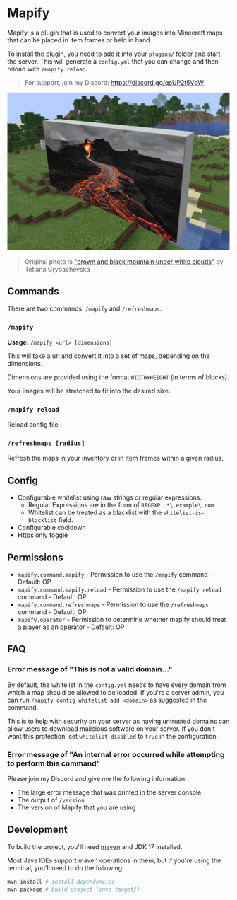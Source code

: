 # Mapify

Mapify is a plugin that is used to convert your images into Minecraft
maps that can be placed in item frames or held in hand.

To install the plugin, you need to add it into your `plugins/` folder
and start the server.  This will generate a `config.yml` that you
can change and then reload with `/mapify reload`.

> For support, join my Discord: <https://discord.gg/qsUP2t5VpW>

![](./img/screenshot.png)
> Original photo is ["brown and black mountain under white clouds"](https://unsplash.com/photos/brown-and-black-mountain-under-white-clouds-80x3QULJDN4) by Tetiana Grypachevska

## Commands

There are two commands: `/mapify` and `/refreshmaps`.

### `/mapify`

**Usage:** `/mapify <url> [dimensions]`

This will take a url and convert it into a set of maps, depending on the dimensions.

Dimensions are provided using the format `WIDTHxHEIGHT` (in terms of blocks).

Your images will be stretched to fit into the desired size.

### `/mapify reload`

Reload config file

### `/refreshmaps [radius]`

Refresh the maps in your inventory or in item frames within a given
radius.

## Config

- Configurable whitelist using raw strings or regular expressions.
    - Regular Expressions are in the form of `REGEXP:.*\.example\.com`
    - Whitelist can be treated as a blacklist with the
      `whitelist-is-blacklist` field.
- Configurable cooldown
- Https only toggle

## Permissions

- `mapify.command.mapify` - Permission to use the `/mapify` command - Default: OP
- `mapify.command.mapify.reload` - Permission to use the `/mapify reload` command - Default: OP
- `mapify.command.refreshmaps` - Permission to use the `/refreshmaps` command - Default: OP
- `mapify.operator` - Permission to determine whether mapify should treat a player as an operator - Default: OP

## FAQ

### Error message of "This is not a valid domain..."

By default, the whitelist in the `config.yml` needs to have
every domain from which a map should be allowed to be loaded.  If you're
a server admin, you can run `/mapify config whitelist add <domain>` as
suggested in the command.

This is to help with security on your server as having untrusted domains
can allow users to download malicious software on your server.  If you
don't want this protection, set `whitelist-disabled` to `true` in the
configuration.

### Error message of "An internal error occurred while attempting to perform this command"

Please join my Discord and give me the following information:
- The large error message that was printed in the server console
- The output of `/version`
- The version of Mapify that you are using

<!-- MODRINTH_EXCLUDE_START -->
## Development

To build the project, you'll need [maven](https://maven.apache.org/) and
JDK 17 installed.

Most Java IDEs support maven operations in them, but if you're using the
terminal, you'll need to do the following:

```sh
mvn install # install dependencies
mvn package # build project (into target/)
```

<!-- MODRINTH_EXCLUDE_END -->
